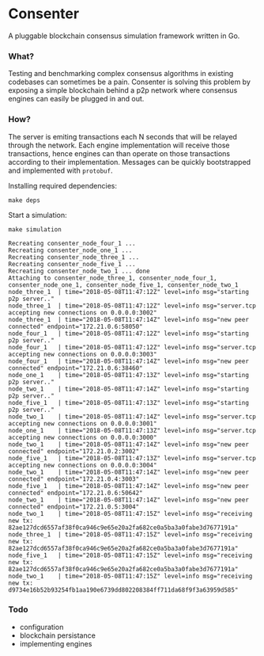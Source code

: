# Consenter
A pluggable blockchain consensus simulation framework written in Go.

### What?
Testing and benchmarking complex consensus algorithms in existing codebases can sometimes be a pain. Consenter is solving this problem by exposing a simple blockchain behind a p2p network where consensus engines can easily be plugged in and out. 

### How?
The server is emiting transactions each N seconds that will be relayed through the network. Each engine implementation will receive those transactions, hence engines can than operate on those transactions according to their implementation. Messages can be quickly bootstrapped and implemented with `protobuf`.

Installing required dependencies:
```
make deps
```

Start a simulation:
```
make simulation
```

```
Recreating consenter_node_four_1 ...
Recreating consenter_node_one_1 ...
Recreating consenter_node_three_1 ...
Recreating consenter_node_five_1 ...
Recreating consenter_node_two_1 ... done
Attaching to consenter_node_three_1, consenter_node_four_1, consenter_node_one_1, consenter_node_five_1, consenter_node_two_1
node_three_1  | time="2018-05-08T11:47:12Z" level=info msg="starting p2p server.."
node_three_1  | time="2018-05-08T11:47:12Z" level=info msg="server.tcp accepting new connections on 0.0.0.0:3002"
node_three_1  | time="2018-05-08T11:47:14Z" level=info msg="new peer connected" endpoint="172.21.0.6:58050"
node_four_1   | time="2018-05-08T11:47:12Z" level=info msg="starting p2p server.."
node_four_1   | time="2018-05-08T11:47:12Z" level=info msg="server.tcp accepting new connections on 0.0.0.0:3003"
node_four_1   | time="2018-05-08T11:47:14Z" level=info msg="new peer connected" endpoint="172.21.0.6:38460"
node_one_1    | time="2018-05-08T11:47:13Z" level=info msg="starting p2p server.."
node_two_1    | time="2018-05-08T11:47:14Z" level=info msg="starting p2p server.."
node_five_1   | time="2018-05-08T11:47:13Z" level=info msg="starting p2p server.."
node_two_1    | time="2018-05-08T11:47:14Z" level=info msg="server.tcp accepting new connections on 0.0.0.0:3001"
node_one_1    | time="2018-05-08T11:47:13Z" level=info msg="server.tcp accepting new connections on 0.0.0.0:3000"
node_two_1    | time="2018-05-08T11:47:14Z" level=info msg="new peer connected" endpoint="172.21.0.2:3002"
node_five_1   | time="2018-05-08T11:47:13Z" level=info msg="server.tcp accepting new connections on 0.0.0.0:3004"
node_two_1    | time="2018-05-08T11:47:14Z" level=info msg="new peer connected" endpoint="172.21.0.4:3003"
node_five_1   | time="2018-05-08T11:47:14Z" level=info msg="new peer connected" endpoint="172.21.0.6:50642"
node_two_1    | time="2018-05-08T11:47:14Z" level=info msg="new peer connected" endpoint="172.21.0.5:3004"
node_two_1    | time="2018-05-08T11:47:15Z" level=info msg="receiving new tx: 82ae127dcd6557af38f0ca946c9e65e20a2fa682ce0a5ba3a0fabe3d7677191a"
node_three_1  | time="2018-05-08T11:47:15Z" level=info msg="receiving new tx: 82ae127dcd6557af38f0ca946c9e65e20a2fa682ce0a5ba3a0fabe3d7677191a"
node_five_1   | time="2018-05-08T11:47:15Z" level=info msg="receiving new tx: 82ae127dcd6557af38f0ca946c9e65e20a2fa682ce0a5ba3a0fabe3d7677191a"
node_two_1    | time="2018-05-08T11:47:15Z" level=info msg="receiving new tx: d9734e16b52b93254fb1aa190e6739dd802208384ff711da68f9f3a63959d585"
```

### Todo
- configuration
- blockchain persistance 
- implementing engines
